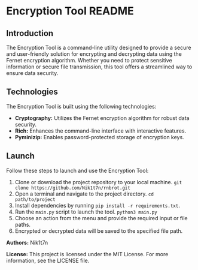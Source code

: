 <h1>Encryption Tool README</h1>
<h2>Introduction</h2>
<p>The Encryption Tool is a command-line utility designed to provide a secure and user-friendly solution for encrypting and decrypting data using the Fernet encryption algorithm. Whether you need to protect sensitive information or secure file transmission, this tool offers a streamlined way to ensure data security.</p>
<h2>Technologies</h2>
<p>The Encryption Tool is built using the following technologies:</p>
<ul>
  <li><strong>Cryptography:</strong> Utilizes the Fernet encryption algorithm for robust data security.</li>
  <li><strong>Rich:</strong> Enhances the command-line interface with interactive features.</li>
  <li><strong>Pyminizip:</strong> Enables password-protected storage of encryption keys.</li>
</ul>
<h2>Launch</h2>
<p>Follow these steps to launch and use the Encryption Tool:</p>
<ol>
  <li>Clone or download the project repository to your local machine.
  <code>git clone https://github.com/Nik1t7n/rnbrot.git</code></li>
  <li>Open a terminal and navigate to the project directory.
  <code>cd path/to/project</code></li>
  <li>Install dependencies by running <code>pip install -r requirements.txt</code>.</li>
  <li>Run the <code>main.py</code> script to launch the tool.
  <code>python3 main.py</code></li>
  <li>Choose an action from the menu and provide the required input or file paths.</li>
  <li>Encrypted or decrypted data will be saved to the specified file path.</li>
</ol>
<p><strong>Authors:</strong> Nik1t7n</p>
<p><strong>License:</strong> This project is licensed under the MIT License. For more information, see the LICENSE file.</p>
